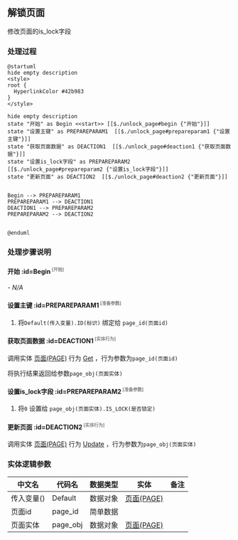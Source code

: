 ## 解锁页面 <!-- {docsify-ignore-all} -->

   修改页面的is_lock字段

### 处理过程

```plantuml
@startuml
hide empty description
<style>
root {
  HyperlinkColor #42b983
}
</style>

hide empty description
state "开始" as Begin <<start>> [[$./unlock_page#begin {"开始"}]]
state "设置主键" as PREPAREPARAM1  [[$./unlock_page#prepareparam1 {"设置主键"}]]
state "获取页面数据" as DEACTION1  [[$./unlock_page#deaction1 {"获取页面数据"}]]
state "设置is_lock字段" as PREPAREPARAM2  [[$./unlock_page#prepareparam2 {"设置is_lock字段"}]]
state "更新页面" as DEACTION2  [[$./unlock_page#deaction2 {"更新页面"}]]


Begin --> PREPAREPARAM1
PREPAREPARAM1 --> DEACTION1
DEACTION1 --> PREPAREPARAM2
PREPAREPARAM2 --> DEACTION2


@enduml
```


### 处理步骤说明

#### 开始 :id=Begin<sup class="footnote-symbol"> <font color=gray size=1>[开始]</font></sup>



*- N/A*
#### 设置主键 :id=PREPAREPARAM1<sup class="footnote-symbol"> <font color=gray size=1>[准备参数]</font></sup>



1. 将`Default(传入变量).ID(标识)` 绑定给  `page_id(页面id)`

#### 获取页面数据 :id=DEACTION1<sup class="footnote-symbol"> <font color=gray size=1>[实体行为]</font></sup>



调用实体 [页面(PAGE)](module/Wiki/article_page.md) 行为 [Get](module/Wiki/article_page#行为) ，行为参数为`page_id(页面id)`

将执行结果返回给参数`page_obj(页面实体)`

#### 设置is_lock字段 :id=PREPAREPARAM2<sup class="footnote-symbol"> <font color=gray size=1>[准备参数]</font></sup>



1. 将`0` 设置给  `page_obj(页面实体).IS_LOCK(是否锁定)`

#### 更新页面 :id=DEACTION2<sup class="footnote-symbol"> <font color=gray size=1>[实体行为]</font></sup>



调用实体 [页面(PAGE)](module/Wiki/article_page.md) 行为 [Update](module/Wiki/article_page#行为) ，行为参数为`page_obj(页面实体)`



### 实体逻辑参数

|    中文名   |    代码名    |  数据类型    |  实体   |备注 |
| --------| --------| -------- | -------- | --------   |
|传入变量(<i class="fa fa-check"/></i>)|Default|数据对象|[页面(PAGE)](module/Wiki/article_page.md)||
|页面id|page_id|简单数据|||
|页面实体|page_obj|数据对象|[页面(PAGE)](module/Wiki/article_page.md)||
